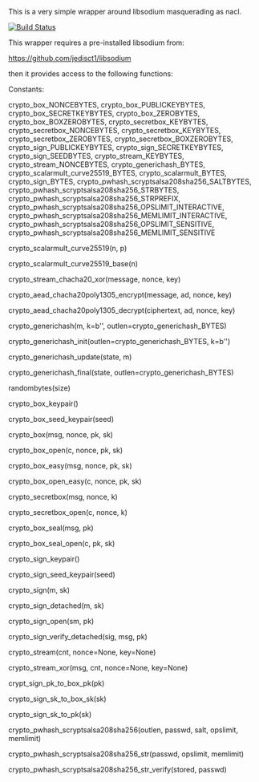 This is a very simple wrapper around libsodium masquerading as nacl.

[![Build Status](https://travis-ci.org/stef/pysodium.svg?branch=master)](https://travis-ci.org/stef/pysodium)

This wrapper requires a pre-installed libsodium from:

   https://github.com/jedisct1/libsodium

then it provides access to the following functions:

Constants:

crypto_box_NONCEBYTES, crypto_box_PUBLICKEYBYTES,
crypto_box_SECRETKEYBYTES, crypto_box_ZEROBYTES,
crypto_box_BOXZEROBYTES, crypto_secretbox_KEYBYTES,
crypto_secretbox_NONCEBYTES, crypto_secretbox_KEYBYTES,
crypto_secretbox_ZEROBYTES, crypto_secretbox_BOXZEROBYTES,
crypto_sign_PUBLICKEYBYTES, crypto_sign_SECRETKEYBYTES,
crypto_sign_SEEDBYTES,
crypto_stream_KEYBYTES, crypto_stream_NONCEBYTES,
crypto_generichash_BYTES, crypto_scalarmult_curve25519_BYTES,
crypto_scalarmult_BYTES, crypto_sign_BYTES,
crypto_pwhash_scryptsalsa208sha256_SALTBYTES,
crypto_pwhash_scryptsalsa208sha256_STRBYTES,
crypto_pwhash_scryptsalsa208sha256_STRPREFIX,
crypto_pwhash_scryptsalsa208sha256_OPSLIMIT_INTERACTIVE,
crypto_pwhash_scryptsalsa208sha256_MEMLIMIT_INTERACTIVE,
crypto_pwhash_scryptsalsa208sha256_OPSLIMIT_SENSITIVE,
crypto_pwhash_scryptsalsa208sha256_MEMLIMIT_SENSITIVE

crypto_scalarmult_curve25519(n, p)

crypto_scalarmult_curve25519_base(n)

crypto_stream_chacha20_xor(message, nonce, key)

crypto_aead_chacha20poly1305_encrypt(message, ad, nonce, key)

crypto_aead_chacha20poly1305_decrypt(ciphertext, ad, nonce, key)

crypto_generichash(m, k=b'', outlen=crypto_generichash_BYTES)

crypto_generichash_init(outlen=crypto_generichash_BYTES, k=b'')

crypto_generichash_update(state, m)

crypto_generichash_final(state, outlen=crypto_generichash_BYTES)

randombytes(size)

crypto_box_keypair()

crypto_box_seed_keypair(seed)

crypto_box(msg, nonce, pk, sk)

crypto_box_open(c, nonce, pk, sk)

crypto_box_easy(msg, nonce, pk, sk)

crypto_box_open_easy(c, nonce, pk, sk)

crypto_secretbox(msg, nonce, k)

crypto_secretbox_open(c, nonce, k)

crypto_box_seal(msg, pk)

crypto_box_seal_open(c, pk, sk)

crypto_sign_keypair()

crypto_sign_seed_keypair(seed)

crypto_sign(m, sk)

crypto_sign_detached(m, sk)

crypto_sign_open(sm, pk)

crypto_sign_verify_detached(sig, msg, pk)

crypto_stream(cnt, nonce=None, key=None)

crypto_stream_xor(msg, cnt, nonce=None, key=None)

crypt_sign_pk_to_box_pk(pk)

crypto_sign_sk_to_box_sk(sk)

crypto_sign_sk_to_pk(sk)

crypto_pwhash_scryptsalsa208sha256(outlen, passwd, salt, opslimit, memlimit)

crypto_pwhash_scryptsalsa208sha256_str(passwd, opslimit, memlimit)

crypto_pwhash_scryptsalsa208sha256_str_verify(stored, passwd)
